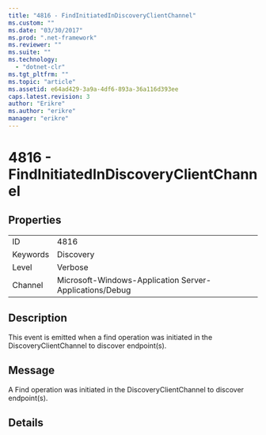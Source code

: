 ```yaml
---
title: "4816 - FindInitiatedInDiscoveryClientChannel"
ms.custom: ""
ms.date: "03/30/2017"
ms.prod: ".net-framework"
ms.reviewer: ""
ms.suite: ""
ms.technology: 
  - "dotnet-clr"
ms.tgt_pltfrm: ""
ms.topic: "article"
ms.assetid: e64ad429-3a9a-4df6-893a-36a116d393ee
caps.latest.revision: 3
author: "Erikre"
ms.author: "erikre"
manager: "erikre"
---
```

# 4816 - FindInitiatedInDiscoveryClientChannel
## Properties  
  
|||  
|-|-|  
|ID|4816|  
|Keywords|Discovery|  
|Level|Verbose|  
|Channel|Microsoft-Windows-Application Server-Applications/Debug|  
  
## Description  
 This event is emitted when a find operation was initiated in the DiscoveryClientChannel to discover endpoint(s).  
  
## Message  
 A Find operation was initiated in the DiscoveryClientChannel to discover endpoint(s).  
  
## Details

